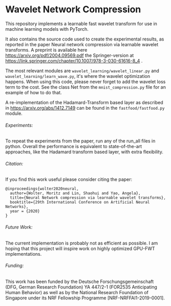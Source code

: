# Wavelet Network Compression 
This repository implements a learnable fast wavelet transform for use in machine learning models
with PyTorch.

It also contains the source code used to create the experimental results,
as reported in the paper Neural network compression via learnable wavelet transforms. A preprint is
available here https://arxiv.org/pdf/2004.09569.pdf the Springer-version 
at https://link.springer.com/chapter/10.1007/978-3-030-61616-8_4 .

The most relevant modules are `wavelet_learning/wavelet_linear.py`
and `wavelet_learning/learn_wave.py`, it's where the wavelet
optimization happens. 
When using this code, please never forget to add the wavelet loss term
to the cost. See the class Net from the `mnist_compression.py` file
for an example of how to do that.

A re-implementation of the Hadamard-Transform based layer as described in
https://arxiv.org/abs/1412.7149 can be found in the 
`fastfood/fastfood.py` module.

###### Experiments:
To repeat the experiments from the paper, run any of the run_all files in python.
Overall the performance is equivalent to state-of-the-art approaches,
like the Hadamard transform based layer, with extra flexibility.

###### Citation:
If you find this work useful please consider citing the paper:
```
@inproceedings{wolter2020neural,
  author={Wolter, Moritz and Lin, Shaohui and Yao, Angela},
  title={Neural Network compression via learnable wavelet transforms},
  booktitle={29th International Conference on Artificial Neural Networks},
  year = {2020}
}
```

###### Future Work:
The current implementation is probably not as efficient as possible. I am hoping that this project will inspire work on highly optimized GPU-FWT implementations.


###### Funding:
This work has been funded by the Deutsche Forschungsgemeinschaft (DFG, German Research Foundation) YA 447/2-1 (FOR2535 Anticipating Human Behavior)
as well as by the National Research Foundation of Singapore under its NRF Fellowship Programme [NRF-NRFFAI1-2019-0001].
